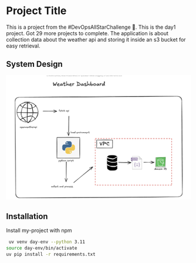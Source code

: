 # Project Title

This is a project from the #DevOpsAllStarChallenge 🚀. This is the day1 project. Got 29 more projects to complete. The application is about collection data about the weather api and storing it inside an s3 bucket for easy retrieval.

## System Design

![System Design](images/weather.png)

## Installation

Install my-project with npm

```bash
 uv venv day-env --python 3.11
source day-env/bin/activate
uv pip install -r requirements.txt
```
